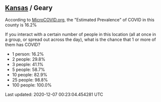 
## [Kansas](/united-states/kansas) / Geary

According to [MicroCOVID.org](http://microcovid.org),
the "Estimated Prevalence" of COVID in this county is 16.2%

If you interact with a certain number of people in this location
(all at once in a group, or spread out across the day), what is the chance that
1 or more of them has COVID?

- 1 person: 16.2%
- 2 people: 29.8%
- 3 people: 41.1%
- 5 people: 58.7%
- 10 people: 82.9%
- 25 people: 98.8%
- 100 people: 100.0%

Last updated: 2020-12-07 00:23:04.454281 UTC
